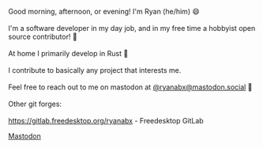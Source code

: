 Good morning, afternoon, or evening! I'm Ryan (he/him) 😄  
&nbsp;  
I'm a software developer in my day job, and in my free time a hobbyist open source contributor! 🌃  
&nbsp;  
At home I primarily develop in Rust 🦀  
&nbsp;  
I contribute to basically any project that interests me.  
&nbsp;  
Feel free to reach out to me on mastodon at [@ryanabx@mastodon.social](https://mastodon.social/@ryanabx) 🐘  
&nbsp;  
Other git forges:  
&nbsp;  
<https://gitlab.freedesktop.org/ryanabx> - Freedesktop GitLab  

<a rel="me" href="https://mastodon.social/@ryanabx">Mastodon</a>
